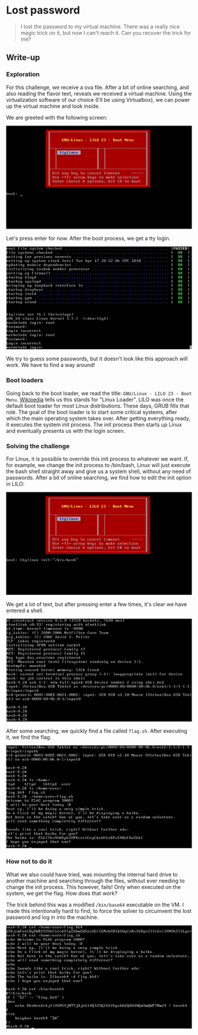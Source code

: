 # Lost password

> I lost the password to my virtual machine. There was a really nice magic trick on it, but now I can't reach it. Can you recover the trick for me?

## Write-up

### Exploration
For this challenge, we receive a ova file. After a bit of online searching, and also reading the flavor text, reveals we received a virtual machine.
Using the virtualization software of our choice (I'll be using Virtualbox), we can power up the virtual machine and look inside.

We are greeted with the following screen:

![Lilo](images/lilo.png)

Let's press enter for now. After the boot process, we get a tty login.

![Login](images/login.png)

We try to guess some passwords, but it doesn't look like this approach will work. We have to find a way around!

### Boot loaders

Going back to the boot loader, we read the title: `GNU/Linux - LILO 23 - Boot Menu`.
[Wikipedia](https://en.wikipedia.org/wiki/LILO_(boot_loader)) tells us this stands for "Linux Loader".
LILO was once the default boot loader for most Linux distributions. These days, GRUB fills that role.
The goal of the boot loader is to start some critical systems, after which the main operating system takes over.
After getting everything ready, it executes the system init process.
The init process then starts up Linux and eventually presents us with the login screen.

### Solving the challenge

For Linux, it is possible to override this init process to whatever we want.
If, for example, we change the init process to /bin/bash, Linux will just execute the bash shell straight away and give us a system shell, without any need of passwords.
After a bit of online searching, we find how to edit the init option in LILO:

![Init](images/init.png)

We get a lot of text, but after pressing enter a few times, it's clear we have entered a shell.

![Shell at last](images/shell.png)


After some searching, we quickly find a file called `flag.sh`. After executing it, we find the flag.

![Flag](images/flag.png)

### How not to do it

What we also could have tried, was mounting the internal hard drive to another machine and searching through the files, without ever needing to change the init process.
This however, fails! Only when executed on the system, we get the flag. How does that work?

The trick behind this was a modified `/bin/base64` executable on the VM.
I made this intentionally hard to find, to force the solver to circumvent the lost password and log in into the machine.

![Why mounting didn't work](images/base64.png)




